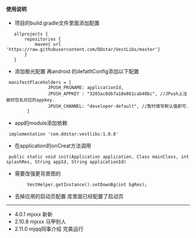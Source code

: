 #### 使用说明
* 项目的build.gradle文件里面添加配置
```
   allprojects {
       repositories {
           maven{ url 'https://raw.githubusercontent.com/DDstar/VestLibs/master'}
       }
   }
   ```
* 添加极光配置
再android 的defatltConfig添加以下配置
```
 manifestPlaceholders = [
                JPUSH_PKGNAME: applicationId,
                JPUSH_APPKEY : "3203ac8db7a18e861cab48bc", //JPush上注册的包名对应的appkey.
                JPUSH_CHANNEL: "developer-default", //暂时填写默认值即可.
        ]
```
   * app的module添加依赖
   ```
    implementation 'com.ddstar:vestlibs:1.0.8'
   ```

* 在application的onCreat方法调用
```
 public static void init(Application application, Class mainClass, int splashRes, String appId, String applicationId)
```
* 需要改强更背景图的
```
        VestHelper.getInstance().setDownBg(int bgRes);
```
* 去掉应用的启动页配置
库里面已经配置了启动页
***
* 4.0.1 mjxxx 新新
* 2.10.8 mjxxx 马甲别人
* 2.11.0 mjqq同事介绍
完美运行
